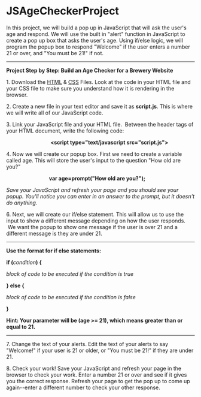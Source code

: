 # JSAgeCheckerProject
In this project, we will build a pop up in JavaScript that will ask the user's age and respond. We will use the built in "alert" function in JavaScript to create a pop up box that asks the user's age. Using if/else logic, we will program the popup box to respond "Welcome" if the user enters a number 21 or over, and "You must be 21!" if not.
<hr>
<b>Project Step by Step: Build an Age Checker for a Brewery Website</b>
<p>
1. Download the <a href="https://github.com/LibraryCodeLab/JSAgeCheckerProject/blob/master/index.html">HTML</a> & <a href="https://github.com/LibraryCodeLab/JSAgeCheckerProject/blob/master/style.css">CSS</a> Files. Look at the code in your HTML file and your CSS file to make sure you understand how it is rendering in the browser. 

2. Create a new file in your text editor and save it as <b>script.js</b>. This is where we will write all of our JavaScript code.

3. Link your JavaScript file and your HTML file.  Between the header tags of your HTML document, write the following code:

                              <b><script type="text/javascript src="script.js"></script></b>

4. Now we will create our popup box. First we need to create a variable called age. This will store the user's input to the question "How old are you?"

                             <b>var age=prompt("How old are you?");</b>

<i>Save your JavaScript and refresh your page and you should see your popup. You'll notice you can enter in an answer to the prompt, but it doesn't do anything.</i>

6. Next, we will create our if/else statement. This will allow us to use the input to show a different message depending on how the user responds.  We want the popup to show one message if the user is over 21 and a different message is they are under 21. 
<hr>
<p><b>Use the format for if else statements:</b></p>


<b>
    <p>if (</b><i>condition</i><b>) {</b></p>
    <p><i>block of code to be executed if the condition is true</i></p>
   <b> <p>} else { </p></b>
    <p><i>block of code to be executed if the condition is false</i></p>
   <b> <p>}</p></b>
</b>
<b>Hint: Your parameter will be (age >= 21), which means greater than or equal to 21.</b>
<hr>

7. Change the text of your alerts. Edit the text of your alerts to say "Welcome!" if your user is 21 or older, or "You must be 21!" if they are under 21.

8. Check your work! Save your JavaScript and refresh your page in the browser to check your work. Enter a number 21 or over and see if it gives you the correct response. Refresh your page to get the pop up to come up again--enter a different number to check your other response. 
</p>
